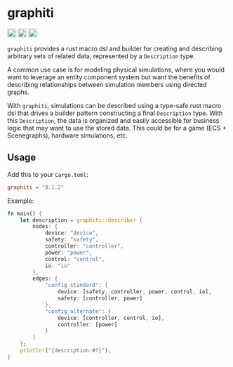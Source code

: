 # graphiti

[<img alt="github" src="https://img.shields.io/badge/github-matthewjberger/graphiti-8da0cb?style=for-the-badge&labelColor=555555&logo=github" height="20">](https://github.com/matthewjberger/graphiti)
[<img alt="crates.io" src="https://img.shields.io/crates/v/graphiti.svg?style=for-the-badge&color=fc8d62&logo=rust" height="20">](https://crates.io/crates/graphiti)
[<img alt="docs.rs" src="https://img.shields.io/badge/docs.rs-graphiti-66c2a5?style=for-the-badge&labelColor=555555&logo=docs.rs" height="20">](https://docs.rs/graphiti)

`graphiti` provides a rust macro dsl and builder for creating and describing
arbitrary sets of related data, represented by a `Description` type.

A common use case is for modeling physical simulations, where you would want to leverage an entity component system but want the benefits of describing relationships between simulation members using directed graphs.

With `graphiti`, simulations can be described using a type-safe rust macro dsl that drives a builder pattern constructing a final `Description` type. With this `Description`, the data is organized and easily accessible for business logic that may want to use the stored data. This could be for a game (ECS + Scenegraphs), hardware simulations, etc.

## Usage

Add this to your `Cargo.toml`:

```toml
graphiti = "0.1.2"
```

Example:

```rust
fn main() {
    let description = graphiti::describe! {
        nodes: {
            device: "device",
            safety: "safety",
            controller: "controller",
            power: "power",
            control: "control",
            io: "io"
        },
        edges: {
            "config_standard": {
                device: [safety, controller, power, control, io],
                safety: [controller, power]
            },
            "config_alternate": {
                device: [controller, control, io],
                controller: [power]
            }
        }
    };
    println!("{description:#?}");
}
```
